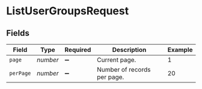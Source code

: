 # ListUserGroupsRequest


## Fields

| Field                       | Type                        | Required                    | Description                 | Example                     |
| --------------------------- | --------------------------- | --------------------------- | --------------------------- | --------------------------- |
| `page`                      | *number*                    | :heavy_minus_sign:          | Current page.               | 1                           |
| `perPage`                   | *number*                    | :heavy_minus_sign:          | Number of records per page. | 20                          |